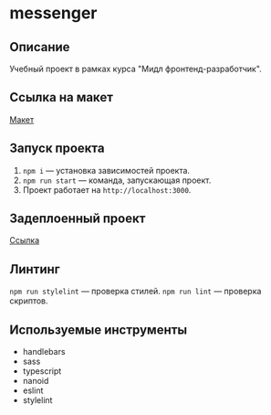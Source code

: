 messenger
==============================

## Описание

Учебный проект в рамках курса "Мидл фронтенд-разработчик".

## Ссылка на макет

[Макет](https://www.figma.com/file/8FZiCyfEdIhAqLN9ItlmOv/messenger?node-id=0%3A1)

## Запуск проекта

1. `npm i` — установка зависимостей проекта.
2. `npm run start` — команда, запускающая проект.
3. Проект работает на `http://localhost:3000`.

## Задеплоенный проект

[Ссылка](https://radiant-dragon-58e417.netlify.app/)

## Линтинг

`npm run stylelint` — проверка стилей.
`npm run lint` — проверка скриптов.

## Используемые инструменты

- handlebars
- sass
- typescript
- nanoid
- eslint
- stylelint
